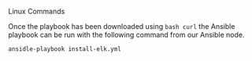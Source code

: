 Linux Commands

Once the playbook has been downloaded using ```bash curl``` the Ansible playbook can be run with the following command
from our Ansible node.
```bash
ansidle-playbook install-elk.yml
```
